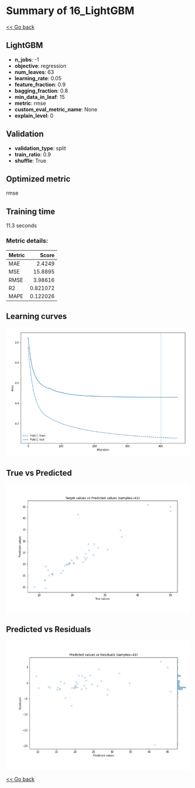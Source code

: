 # Summary of 16_LightGBM

[<< Go back](../README.md)


## LightGBM
- **n_jobs**: -1
- **objective**: regression
- **num_leaves**: 63
- **learning_rate**: 0.05
- **feature_fraction**: 0.9
- **bagging_fraction**: 0.8
- **min_data_in_leaf**: 15
- **metric**: rmse
- **custom_eval_metric_name**: None
- **explain_level**: 0

## Validation
 - **validation_type**: split
 - **train_ratio**: 0.9
 - **shuffle**: True

## Optimized metric
rmse

## Training time

11.3 seconds

### Metric details:
| Metric   |     Score |
|:---------|----------:|
| MAE      |  2.4249   |
| MSE      | 15.8895   |
| RMSE     |  3.98616  |
| R2       |  0.821072 |
| MAPE     |  0.122026 |



## Learning curves
![Learning curves](learning_curves.png)
## True vs Predicted

![True vs Predicted](true_vs_predicted.png)


## Predicted vs Residuals

![Predicted vs Residuals](predicted_vs_residuals.png)



[<< Go back](../README.md)
